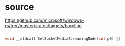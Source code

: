 # source

<https://github.com/microsoft/windows-rs/tree/master/crates/targets/baseline>

```c

void __stdcall SetSocketMediaStreamingMode(int p0) {}

```
